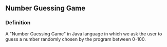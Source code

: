 ## Number Guessing Game
### Definition
A "Number Guessing Game" in Java language in which we ask the user to guess a number randomly chosen by the program between 0-100.